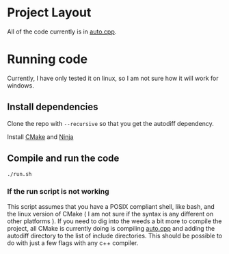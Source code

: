 # Project Layout

All of the code currently is in [auto.cpp](auto.cpp).

# Running code

Currently, I have only tested it on linux, so I am not sure how it will work for windows.

## Install dependencies

Clone the repo with `--recursive` so that you get the autodiff dependency.

Install [CMake](https://cmake.org/) and [Ninja](https://ninja-build.org/)

## Compile and run the code

```bash
./run.sh
```

### If the run script is not working

This script assumes that you have a POSIX compliant shell, like bash, and the linux version of CMake ( I am not sure if the syntax is any different on other platforms ). If you need to dig into the weeds a bit more to compile the project, all CMake is currently doing is compiling [auto.cpp](auto.cpp) and adding the autodiff directory to the list of include directories. This should be possible to do with just a few flags with any c++ compiler.
